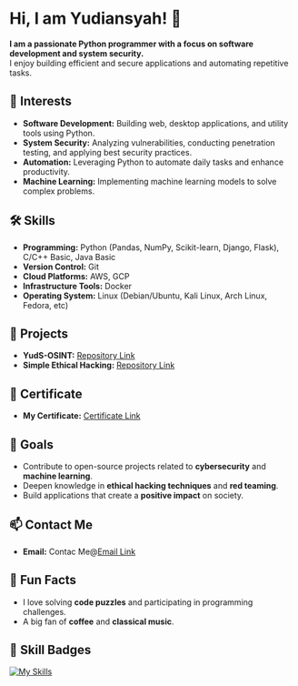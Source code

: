 # Hi, I am Yudiansyah! 👋

**I am a passionate Python programmer with a focus on software development and system security.**  
I enjoy building efficient and secure applications and automating repetitive tasks.

## 🚀 Interests

- **Software Development:** Building web, desktop applications, and utility tools using Python.  
- **System Security:** Analyzing vulnerabilities, conducting penetration testing, and applying best security practices.  
- **Automation:** Leveraging Python to automate daily tasks and enhance productivity.  
- **Machine Learning:** Implementing machine learning models to solve complex problems.  

## 🛠️ Skills

- **Programming:** Python (Pandas, NumPy, Scikit-learn, Django, Flask), C/C++ Basic, Java Basic 
- **Version Control:** Git  
- **Cloud Platforms:** AWS, GCP  
- **Infrastructure Tools:** Docker
- **Operating System:** Linux (Debian/Ubuntu, Kali Linux, Arch Linux, Fedora, etc)

## 🌟 Projects

- **YudS-OSINT:**  [Repository Link](https://github.com/yudiiansyaah/YudS-OSINT.git)  
- **Simple Ethical Hacking:**  [Repository Link](https://github.com/yudiiansyaah/python-ethical-hacking.git)

## 🏅 Certificate

- **My Certificate:**  [Certificate Link](https://drive.google.com/drive/folders/1ZyFj4mYvCHrIVYXjxf46AbppjpQyY1Jk?usp=sharing)

## 🎯 Goals

- Contribute to open-source projects related to **cybersecurity** and **machine learning**.  
- Deepen knowledge in **ethical hacking techniques** and **red teaming**.  
- Build applications that create a **positive impact** on society.  

## 📫 Contact Me

- **Email:** Contac Me@[Email Link](411221035@mahasiswa.undira.ac.id)

## 🎉 Fun Facts

- I love solving **code puzzles** and participating in programming challenges.  
- A big fan of **coffee** and **classical music**.  

## 🏅 Skill Badges

[![My Skills](https://skillicons.dev/icons?i=python,django,flask,c,cpp,java,docker,linux,debian,ubuntu,kali,arch,aws,gcp,git&size=20)](https://skillicons.dev)
